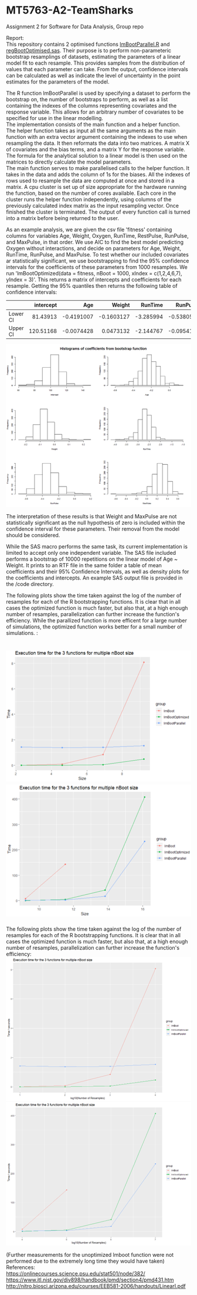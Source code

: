 # MT5763-A2-TeamSharks
Assignment 2 for Software for Data Analysis, Group repo

Report:<br>
This repository contains 2 optimised functions [lmBootParallel.R](https://github.com/MarcNohra/MT5763-A2-TeamSharks/blob/master/code/lmBootParallel.R "lmBootParallel") and [regBootOptimised.sas](https://github.com/MarcNohra/MT5763-A2-TeamSharks/blob/master/code/regBootOptimised.sas). Their purpose is to perform non-parameteric bootstrap resamplings of datasets, estimating the parameters of a linear model fit to each resample. This provides samples from the distribution of values that each parameter can take. From the output, confidence intervals can be calculated as well as indicate the level of uncertainty in the point estimates for the parameters of the model.

The R function lmBootParallel is used by specifying a dataset to perform the bootstrap on, the number of bootstraps to perform, as well as a list containing the indexes of the columns representing covariates and the response variable. This allows for an arbitrary number of covariates to be specified for use in the linear modelling. <br>
The implementation consists of the main function and a helper function. The helper function takes as input all the same arguments as the main function with an extra vector argument containing the indexes to use when resampling the data. It then reformats the data into two matrices. A matrix X of covariates and the bias terms, and a matrix Y for the response variable. The formula for the analytical solution to a linear model is then used on the matrices to directly calculate the model parameters.<br>
The main function serves to make parallelised calls to the helper function. It takes in the data and adds the column of 1s for the biases. All the indexes of rows used to resample the data are computed at once and stored in a matrix. A cpu cluster is set up of size appropriate for the hardware running the function, based on the number of cores available. Each core in the cluster runs the helper function independently, using columns of the previously calculated index matrix as the input resampling vector. Once finished the cluster is terminated. The output of every function call is turned into a matrix before being returned to the user.

As an example analysis, we are given the csv file 'fitness' containing columns for variables Age, Weight, Oxygen, RunTime, RestPulse, RunPulse, and MaxPulse, in that order. We use AIC to find the best model predicting Oxygen without interactions, and decide on parameters for Age, Weight, RunTime, RunPulse, and MaxPulse. To test whether our included covariates ar statistically significant, we use bootstrapping to find the 95% confidence intervals for the coefficients of these parameters from 1000 resamples. We run 'lmBootOptimized(data = fitness, nBoot = 1000, xIndex = c(1,2,4,6,7), yIndex = 3)'. This returns a matrix of intercepts and coefficients for each resample. Getting the 95% quantiles then returns the following table of confidence intervals:

|         | intercept|        Age|     Weight|   RunTime|   RunPulse|   MaxPulse|
|:--------|---------:|----------:|----------:|---------:|----------:|----------:|
|Lower CI |  81.43913| -0.4191007| -0.1603127| -3.285994| -0.5380501| -0.0324474|
|Upper CI | 120.51168| -0.0074428|  0.0473132| -2.144767| -0.0954170|  0.4945007|

![R Bootstrapping Example](/Plots/RBootEx.png)

The interpretation of these results is that Weight and MaxPulse are not statistically significant as the null hypothesis of zero is included within the confidence interval for these parameters. Their removal from the model should be considered.<br> 

While the SAS macro performs the same task, its current implementation is limited to accept only one independent variable. The SAS file included performs a bootstrap of 10000 repetitions on the linear model of Age ~ Weight. It prints to an RTF file in the same folder a table of mean coefficients and their 95% Confidence Intervals, as well as density plots for the coefficients and intercepts. An example SAS output file is provided in the /code directory.


The following plots show the time taken against the log of the number of resamples for each of the R bootstrapping functions. It is clear that in all cases the optimized function is much faster, but also that, at a high enough number of resamples, parallelization can further increase the function's efficiency. While the parallized function is more efficent for a large number of simulations, the optimized function works better for a small number of simulations. :

![R Benchmarking](/Plots/Plot2.png)
![R Benchmarking](/Plots/Plot3.png)
=======
The following plots show the time taken against the log of the number of resamples for each of the R bootstrapping functions. It is clear that in all cases the optimized function is much faster, but also that, at a high enough number of resamples, parallelization can further increase the function's efficiency:
![R Benchmarking](/Plots/Plot1A.png)
![R Benchmarking](/Plots/Plot2A.png)

  (Further measurements for the unoptimized lmboot function were not performed due to the extremely long time they would have taken)
<br>
References:<br>
https://onlinecourses.science.psu.edu/stat501/node/382/ <br>
https://www.itl.nist.gov/div898/handbook/pmd/section4/pmd431.htm <br>
http://nitro.biosci.arizona.edu/courses/EEB581-2006/handouts/LinearI.pdf <br>
